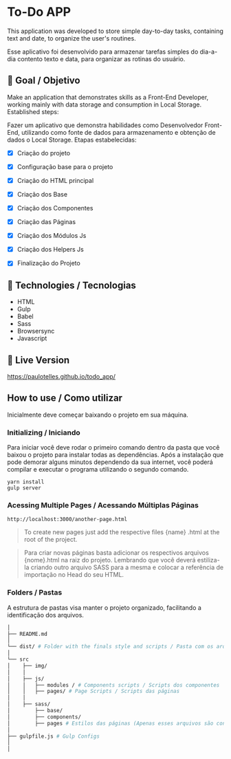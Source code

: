 # To-Do APP

This application was developed to store simple day-to-day tasks, containing text and date, to organize the user's routines.

Esse aplicativo foi desenvolvido para armazenar tarefas simples do dia-a-dia contento texto e data, para organizar as rotinas do usuário.


## :pushpin: Goal / Objetivo

Make an application that demonstrates skills as a Front-End Developer, working mainly with data storage and consumption in Local Storage. Established steps:

Fazer um aplicativo que demonstra habilidades como Desenvolvedor Front-End, utilizando como fonte de dados para armazenamento e obtenção de dados o Local Storage. Etapas estabelecidas:

- [x] Criação do projeto
- [x] Configuração base para o projeto
- [x] Criação do HTML principal
- [x] Criação dos Base
- [x] Criação dos Componentes
- [x] Criação das Páginas
- [x] Criação dos Módulos Js
- [x] Criação dos Helpers Js
- [x] Finalização do Projeto


## :rocket: Technologies / Tecnologias

- HTML
- Gulp
- Babel
- Sass
- Browsersync
- Javascript


## :movie_camera: Live Version

https://paulotelles.github.io/todo_app/


## How to use / Como utilizar

Inicialmente deve começar baixando o projeto em sua máquina.

### Initializing / Iniciando

Para iniciar você deve rodar o primeiro comando dentro da pasta que você baixou o projeto para instalar todas as dependências. Após a instalação que pode demorar alguns minutos dependendo da sua internet, você poderá compilar e executar o programa utilizando o segundo comando.

`yarn install`
</br>
`gulp server`

### Acessing Multiple Pages / Acessando Múltiplas Páginas

`http://localhost:3000/another-page.html`

> To create new pages just add the respective files {name} .html at the root of the project.

> Para criar novas páginas basta adicionar os respectivos arquivos {nome}.html na raiz do projeto. Lembrando que você deverá estiliza-la criando outro arquivo SASS para a mesma e colocar a referência de importação no Head do seu HTML.

### Folders / Pastas

A estrutura de pastas visa manter o projeto organizado, facilitando a identificação dos arquivos.

```sh
│
├── README.md
│
└── dist/ # Folder with the finals style and scripts / Pasta com os arquivos finais de estilo e scripts.
│
└── src
│    ├── img/
│    │
│    ├── js/
│    │   ├── modules / # Components scripts / Scripts dos componentes
│    │   ├── pages/ # Page Scripts / Scripts das páginas
│    │
│    ├── sass/
│        ├── base/
│        ├── components/
│        ├── pages # Estilos das páginas (Apenas esses arquivos são convertidos para CSS pelo Gulp)
│
├── gulpfile.js # Gulp Configs
│
│
```
